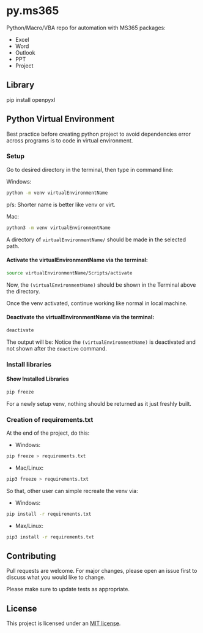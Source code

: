 # py.ms365

Python/Macro/VBA repo for automation with MS365 packages:

- Excel
- Word
- Outlook
- PPT
- Project


## Library 

pip install openpyxl

## Python Virtual Environment

Best practice before creating python project to avoid dependencies error across programs is to code in virtual environment.

### Setup

Go to desired directory in the terminal, then type in command line:

Windows:

```bash
python -m venv virtualEnvironmentName
```
p/s: Shorter name is better like venv or virt.

Mac: 

```bash
python3 -m venv virtualEnvironmentName
```
A directory of `virtualEnvironmentName/` should be made in the selected path.

#### Activate the virtualEnvironmentName via the terminal:

```bash
source virtualEnvironmentName/Scripts/activate
```

Now, the `(virtualEnvironmentName)` should be shown in the Terminal above the directory.

Once the venv activated, continue working like normal in local machine.

#### Deactivate the virtualEnvironmentName via the terminal:

```bash
deactivate
```

The output will be: Notice the `(virtualEnvironmentName)` is deactivated and not shown after the `deactive` command.


### Install libraries

#### Show Installed Libraries

```bash
pip freeze
```

For a newly setup venv, nothing should be returned as it just freshly built.

### Creation of requirements.txt

At the end of the project, do this:

- Windows:

```bash
pip freeze > requirements.txt
```

- Mac/Linux:

```bash
pip3 freeze > requirements.txt
```

So that, other user can simple recreate the venv via:

- Windows:

```bash
pip install -r requirements.txt
```

- Max/Linux:

```bash
pip3 install -r requirements.txt
```


## Contributing

Pull requests are welcome. For major changes, please open an issue first to discuss what you would like to change.

Please make sure to update tests as appropriate.

## License

This project is licensed under an [MIT license](https://github.com/pizofreude/py.ms365/blob/main/LICENSE).






